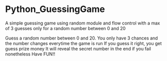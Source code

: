 # Python_GuessingGame
A simple guessing game using random module and flow control with a max of 3 guesses only for a random number between 0 and 20

Guess a random number between 0 and 20.
You only have 3 chances and the number changes everytime the game is run
If you guess it right, you get guess prize money
It will reveal the secret number in the end if you fail nonetheless
Have FUN!!
